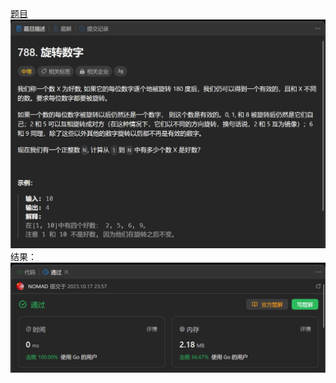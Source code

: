 [题目](https://leetcode.cn/problems/rotated-digits/description/)
![pic](img.png)
结果：
![pic](result.png)
